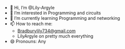 - 👋 Hi, I’m @Lily-Argyle
- 👀 I’m interested in Programming and circuits
- 🌱 I’m currently learning Programming and networking
- 📫 How to reach me:
   - Bradburylily734@gmail.com
   - LilyArgyle on pretty much everything
- 😄 Pronouns: Any


<!---
Lily-Argyle/Lily-Argyle is a ✨ special ✨ repository because its `README.md` (this file) appears on your GitHub profile.
You can click the Preview link to take a look at your changes.
--->
